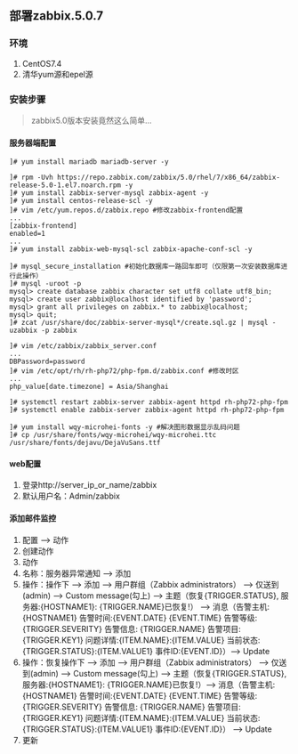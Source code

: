 ## 部署zabbix.5.0.7

### 环境
1. CentOS7.4
2. 清华yum源和epel源

### 安装步骤
> zabbix5.0版本安装竟然这么简单...
#### 服务器端配置
```shell
]# yum install mariadb mariadb-server -y

]# rpm -Uvh https://repo.zabbix.com/zabbix/5.0/rhel/7/x86_64/zabbix-release-5.0-1.el7.noarch.rpm -y
]# yum install zabbix-server-mysql zabbix-agent -y
]# yum install centos-release-scl -y
]# vim /etc/yum.repos.d/zabbix.repo #修改zabbix-frontend配置
...
[zabbix-frontend]
enabled=1
...
]# yum install zabbix-web-mysql-scl zabbix-apache-conf-scl -y

]# mysql_secure_installation #初始化数据库一路回车即可（仅限第一次安装数据库进行此操作）
]# mysql -uroot -p
mysql> create database zabbix character set utf8 collate utf8_bin;
mysql> create user zabbix@localhost identified by 'password';
mysql> grant all privileges on zabbix.* to zabbix@localhost;
mysql> quit;
]# zcat /usr/share/doc/zabbix-server-mysql*/create.sql.gz | mysql -uzabbix -p zabbix

]# vim /etc/zabbix/zabbix_server.conf
...
DBPassword=password
]# vim /etc/opt/rh/rh-php72/php-fpm.d/zabbix.conf #修改时区
...
php_value[date.timezone] = Asia/Shanghai

]# systemctl restart zabbix-server zabbix-agent httpd rh-php72-php-fpm
]# systemctl enable zabbix-server zabbix-agent httpd rh-php72-php-fpm

]# yum install wqy-microhei-fonts -y #解决图形数据显示乱码问题
]# cp /usr/share/fonts/wqy-microhei/wqy-microhei.ttc /usr/share/fonts/dejavu/DejaVuSans.ttf
```
#### web配置
1. 登录http://server_ip_or_name/zabbix
2. 默认用户名：Admin/zabbix

#### 添加邮件监控
1. 配置 --> 动作
2. 创建动作
3. 动作
  1. 名称：服务器异常通知 --> 添加
  2. 操作：操作下 --> 添加 --> 用户群组（Zabbix administrators） --> 仅送到(admin) --> Custom message(勾上) --> 主题（恢复{TRIGGER.STATUS}, 服务器:{HOSTNAME1}: {TRIGGER.NAME}已恢复!） --> 消息（告警主机:{HOSTNAME1} 告警时间:{EVENT.DATE} {EVENT.TIME} 告警等级:{TRIGGER.SEVERITY} 告警信息: {TRIGGER.NAME} 告警项目:{TRIGGER.KEY1} 问题详情:{ITEM.NAME}:{ITEM.VALUE} 当前状态:{TRIGGER.STATUS}:{ITEM.VALUE1} 事件ID:{EVENT.ID}）--> Update
  3. 操作：恢复操作下 --> 添加 --> 用户群组（Zabbix administrators） --> 仅送到(admin) --> Custom message(勾上) --> 主题（恢复{TRIGGER.STATUS}, 服务器:{HOSTNAME1}: {TRIGGER.NAME}已恢复!）--> 消息（告警主机:{HOSTNAME1} 告警时间:{EVENT.DATE} {EVENT.TIME} 告警等级:{TRIGGER.SEVERITY} 告警信息: {TRIGGER.NAME} 告警项目:{TRIGGER.KEY1} 问题详情:{ITEM.NAME}:{ITEM.VALUE} 当前状态:{TRIGGER.STATUS}:{ITEM.VALUE1} 事件ID:{EVENT.ID}） --> Update
  4. 更新
